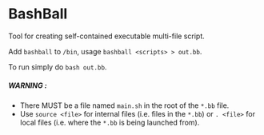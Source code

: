 # BashBall
Tool for creating self-contained executable multi-file script.

Add `bashball` to `/bin`, usage `bashball <scripts> > out.bb`.

To run simply do `bash out.bb`.

##### WARNING :
+  There MUST be a file named `main.sh` in the root of the `*.bb` file.
+  Use `source <file>` for internal files (i.e. files in the `*.bb`) or `. <file>` for local files (i.e. where the `*.bb` is being launched from). 
